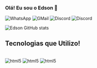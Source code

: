 ### Olá! Eu sou o Edson 👋



![WhatsApp](https://img.shields.io/badge/WhatsApp-25D366?style=for-the-badge&logo=whatsapp&logoColor=white)
![GMail](https://img.shields.io/badge/Gmail-D14836?style=for-the-badge&logo=gmail&logoColor=white)
![Discord](https://img.shields.io/badge/Discord-7289DA?style=for-the-badge&logo=discord&logoColor=white)
![Discord](https://img.shields.io/badge/Instagram-E4405F?style=for-the-badge&logo=instagram&logoColor=white)

![Edson GitHub stats](https://github-readme-stats.vercel.app/api?username=edsonbata&show_icons=true&theme=dracula)

## Tecnologias que Utilizo!
<div style ="display: inline_block"><br/> 
<img align= center alt=html5 src=https://img.shields.io/badge/HTML5-E34F26?style=for-the-badge&logo=html5&logoColor=white />
<img align= center alt=html5 src=https://img.shields.io/badge/CSS3-1572B6?style=for-the-badge&logo=css3&logoColor=white />
<img align= center alt=html5 src=https://img.shields.io/badge/JavaScript-F7DF1E?style=for-the-badge&logo=javascript&logoColor=black />
</div>

